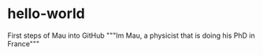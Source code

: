 # hello-world
First steps of Mau into GitHub
"""Im Mau, a physicist that is doing his PhD in France"""

